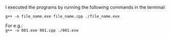I executed the programs by running the following commands in the terminal:

<code>g++ -o file_name.exe file_name.cpp
./file_name.exe
</code>

For e.g.:<br>
<code>g++ -o 001.exe 001.cpp
./001.exe
</code>

